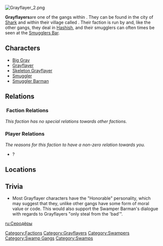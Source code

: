 ![](Grayflayer_2.png "Grayflayer_2.png")

**Grayflayers**are one of the gangs within [](The_Swamp.md). They can be found in the city of
[Shark](Shark.md "wikilink") and within their village called [](Grayflayer_Village.md). Their faction is run by [](Big_Gray.md) and, like the other gangs, they deal in
[Hashish](Hashish.md "wikilink"), and their smugglers can often times be
seen at the [Smugglers Bar](Smugglers_Bar.md "wikilink").

## Characters

- [Big Gray](Big_Gray.md "wikilink")
- [Grayflayer](Grayflayer.md "wikilink")
- [Skeleton Grayflayer](Skeleton_Grayflayer.md "wikilink")
- [Smuggler](Smuggler.md "wikilink")
- [Smuggler Barman](Smuggler_Barman "wikilink")

## Relations

###  Faction Relations

*This faction has no special relations towards other factions.*

### Player Relations

*The reasons for this faction to have a non-zero relation towards you.*

- ?

## Locations

## Trivia

- Most Grayflayer characters have the "Honorable" personality, which may
  suggest that they, unlike other gangs have some form of moral value or
  code. This would also support the Swamper Barman's dialogue with
  regards to Grayflayers "only steal from the 'bad'".

[ru:Серодёры](ru:Серодёры "wikilink")

[Category:Factions](Category:Factions "wikilink")
[Category:Grayflayers](Category:Grayflayers "wikilink")
[Category:Swampers](Category:Swampers "wikilink") [Category:Swamp
Gangs](Category:Swamp_Gangs "wikilink")
[Category:Swamps](Category:Swamps "wikilink")